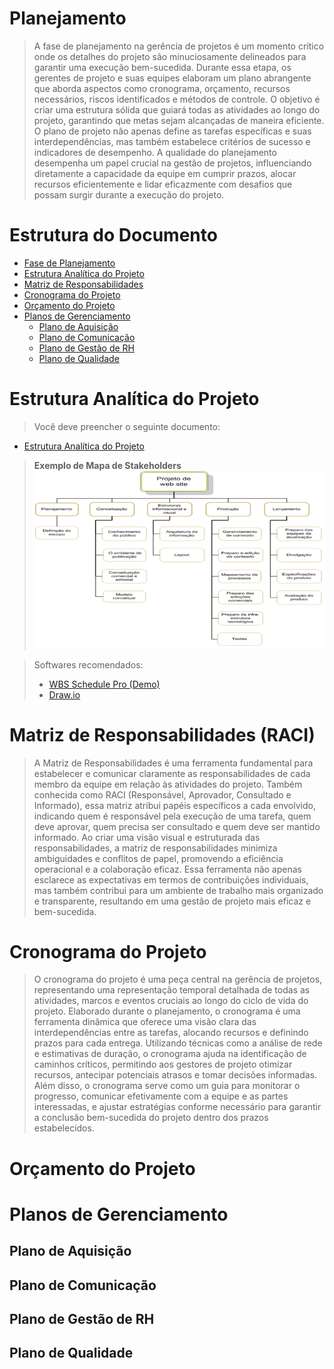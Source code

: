 # Planejamento

> A fase de planejamento na gerência de projetos é um momento crítico onde os detalhes do projeto são minuciosamente delineados para garantir uma execução bem-sucedida. 
> Durante essa etapa, os gerentes de projeto e suas equipes elaboram um plano abrangente que aborda aspectos como cronograma, orçamento, recursos necessários, riscos identificados e métodos de controle. 
> O objetivo é criar uma estrutura sólida que guiará todas as atividades ao longo do projeto, garantindo que metas sejam alcançadas de maneira eficiente. 
> O plano de projeto não apenas define as tarefas específicas e suas interdependências, mas também estabelece critérios de sucesso e indicadores de desempenho. 
> A qualidade do planejamento desempenha um papel crucial na gestão de projetos, influenciando diretamente a capacidade da equipe em cumprir prazos, alocar recursos eficientemente e lidar eficazmente com desafios que possam surgir durante a execução do projeto.

# Estrutura do Documento

- [Fase de Planejamento](#planejamento)
- [Estrutura Analítica do Projeto](#estrutura-analítica-do-projeto)
- [Matriz de Responsabilidades](#matriz-de-responsabilidades-raci)
- [Cronograma do Projeto](#cronograma-do-projeto)
- [Orçamento do Projeto](#orçamento-do-projeto)
- [Planos de Gerenciamento](#planos-de-gerenciamento)
  - [Plano de Aquisição](#plano-de-aquisição)
  - [Plano de Comunicação](#plano-de-comunicação)
  - [Plano de Gestão de RH](#plano-de-gestão-de-rh)
  - [Plano de Qualidade](#plano-de-qualidade)

# Estrutura Analítica do Projeto

> Você deve preencher o seguinte documento:
- [Estrutura Analítica do Projeto](artefatos/estrutura_analitica_projeto.wbs)

> **Exemplo de Mapa de Stakeholders**
> ![Exemplo de EAP](/images/exemplo_wbs.png)

> Softwares recomendados: 
> * [WBS Schedule Pro (Demo)](https://www.criticaltools.com/)
> * [Draw.io](https://app.diagrams.net/)

# Matriz de Responsabilidades (RACI)

> A Matriz de Responsabilidades é uma ferramenta fundamental para estabelecer e comunicar claramente as responsabilidades de cada membro da equipe em relação às atividades do projeto. 
> Também conhecida como RACI (Responsável, Aprovador, Consultado e Informado), essa matriz atribui papéis específicos a cada envolvido, indicando quem é responsável pela execução de uma tarefa, quem deve aprovar, quem precisa ser consultado e quem deve ser mantido informado. 
> Ao criar uma visão visual e estruturada das responsabilidades, a matriz de responsabilidades minimiza ambiguidades e conflitos de papel, promovendo a eficiência operacional e a colaboração eficaz. 
> Essa ferramenta não apenas esclarece as expectativas em termos de contribuições individuais, mas também contribui para um ambiente de trabalho mais organizado e transparente, resultando em uma gestão de projeto mais eficaz e bem-sucedida.

# Cronograma do Projeto

> O cronograma do projeto é uma peça central na gerência de projetos, representando uma representação temporal detalhada de todas as atividades, marcos e eventos cruciais ao longo do ciclo de vida do projeto. 
> Elaborado durante o planejamento, o cronograma é uma ferramenta dinâmica que oferece uma visão clara das interdependências entre as tarefas, alocando recursos e definindo prazos para cada entrega. 
> Utilizando técnicas como a análise de rede e estimativas de duração, o cronograma ajuda na identificação de caminhos críticos, permitindo aos gestores de projeto otimizar recursos, antecipar potenciais atrasos e tomar decisões informadas. 
> Além disso, o cronograma serve como um guia para monitorar o progresso, comunicar efetivamente com a equipe e as partes interessadas, e ajustar estratégias conforme necessário para garantir a conclusão bem-sucedida do projeto dentro dos prazos estabelecidos.

# Orçamento do Projeto

# Planos de Gerenciamento

## Plano de Aquisição

## Plano de Comunicação

## Plano de Gestão de RH

## Plano de Qualidade
